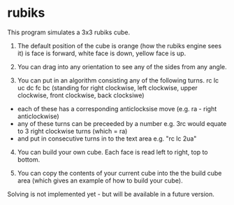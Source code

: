 # rubiks
This program simulates a 3x3 rubiks cube.

1. The default position of the cube is orange (how the rubiks engine sees it) is face is forward, white face is down, yellow face is up.

2. You can drag into any orientation to see any of the sides from any angle.

3. You can put in an algorithm consisting any of the following turns.
  rc lc uc dc fc bc (standing for right clockwise, left clockwise, upper clockwise, front clockwise, back clocksiwe)
  - each of these has a corresponding anticlocksise move (e.g. ra - right anticlockwise)
  - any of these turns can be preceeded by a number e.g. 3rc would equate to 3 right clockwise turns (which = ra)
  - and put in consecutive turns in to the text area e.g. "rc lc 2ua" 
  
4. You can build your own cube. Each face is read left to right, top to bottom.
  
5. You can copy the contents of your current cube into the the build cube area (which gives an example of how to build your cube).
 
Solving is not implemented yet - but will be available in a future version.
